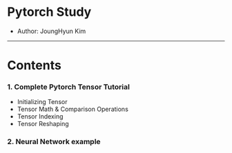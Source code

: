 # Pytorch Study 
 - Author: JoungHyun Kim 

--------------------------------------------------------------------------
# Contents
  ### 1. Complete Pytorch Tensor Tutorial 
  - Initializing Tensor 
  - Tensor Math & Comparison Operations 
  - Tensor Indexing 
  - Tensor Reshaping 

  ### 2. Neural Network example